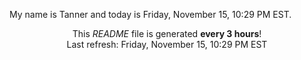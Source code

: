 My name is Tanner and today is Friday, November 15, 10:29 PM EST.

<p align="center">This <i>README</i> file is generated <b>every 3 hours</b>!</br>Last refresh: Friday, November 15, 10:29 PM EST<br /></p>

